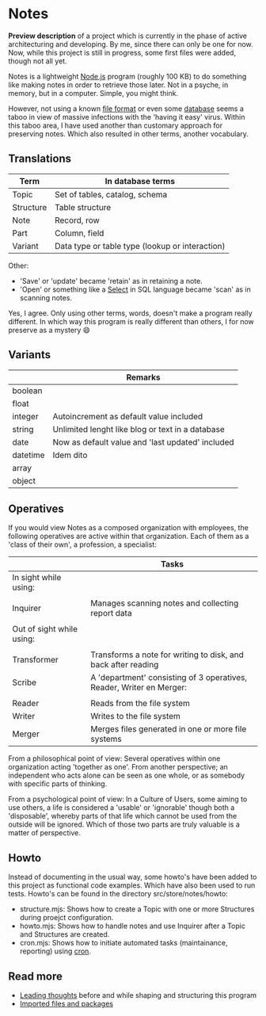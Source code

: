# Notes

**Preview description** of a project which is currently in the phase of active architecturing and developing. By me, since there can only be one for now. Now, while this project is still in progress, some first files were added, though not all yet.

Notes is a lightweight [Node.js](https://en.wikipedia.org/wiki/Node.js) program (roughly 100 KB) to do something like making notes in order to retrieve those later. Not in a psyche, in memory, but in a computer. Simple, you might think.

However, not using a known [file format](https://en.wikipedia.org/wiki/File_format) or even some [database](https://en.wikipedia.org/wiki/Database) seems a taboo in view of massive infections with the 'having it easy' virus. Within this taboo area, I have used another than customary approach for preserving notes. Which also resulted in other terms, another vocabulary.

## Translations

| Term             | In database terms                                     |
| ---------------- | ----------------------------------------------------- |
| Topic            | Set of tables, catalog, schema                        |
| Structure        | Table structure                                       |
| Note             | Record, row                                           |
| Part             | Column, field                                         |
| Variant          | Data type or table type (lookup or interaction)       |


Other:
+ 'Save' or 'update' became 'retain' as in retaining a note.
+ 'Open' or something like a [Select](https://en.wikipedia.org/wiki/Select_%28SQL%29) in SQL language became 'scan' as in scanning notes.

Yes, I agree. Only using other terms, words, doesn't make a program really different. In which way this program is really different than others, I for now preserve as a mystery 😄


## Variants

|                  | Remarks                                               |
| ---------------- | ----------------------------------------------------- |
| boolean          |                                                       |
| float            |                                                       |
| integer          | Autoincrement as default value included               |
| string           | Unlimited lenght like blog or text in a database      |
| date             | Now as default value and 'last updated' included      |
| datetime         | Idem dito                                             |
| array            |                                                       |
| object           |                                                       |


## Operatives

If you would view Notes as a composed organization with employees, the following operatives are active within that organization. Each of them as a 'class of their own', a profession, a specialist:

|                  | Tasks                                                                |
| ---------------- | -------------------------------------------------------------------- |
| In sight while using:                                                                   |
|                                                                                         |
| Inquirer         | Manages scanning notes and collecting report data                    |
|                                                                                         |
| Out of sight while using:                                                               |
|                                                                                         |
| Transformer      | Transforms a note for writing to disk, and back after reading        |
| Scribe           | A 'department' consisting of 3 operatives, Reader, Writer en Merger: |
|                                                                                         |
| Reader           | Reads from the file system                                           |
| Writer           | Writes to the file system                                            |
| Merger           | Merges files generated in one or more file systems                   |


From a philosophical point of view: Several operatives within one organization acting 'together as one'. From another perspective; an independent who acts alone can be seen as one whole, or as somebody with specific parts of thinking.

From a psychological point of view: In a Culture of Users, some aiming to use others, a life is considered a 'usable' or 'ignorable' though both a 'disposable', whereby parts of that life which cannot be used from the outside will be ignored. Which of those two parts are truly valuable is a matter of perspective.


## Howto

Instead of documenting in the usual way, some howto's have been added to this project as functional code examples. Which have also been used to run tests. Howto's can be found in the directory src/store/notes/howto:

+ structure.mjs: Shows how to create a Topic with one or more Structures during proejct configuration.
+ howto.mjs: Shows how to handle notes and use Inquirer after a Topic and Structures are created.
+ cron.mjs: Shows how to initiate automated tasks (maintainance, reporting) using [cron](https://en.wikipedia.org/wiki/Cron).


## Read more
+ [Leading thoughts](./docs/leading-thoughts.md) before and while shaping and structuring this program
+ [Imported files and packages](./docs/imported-files-and-packages.md)
